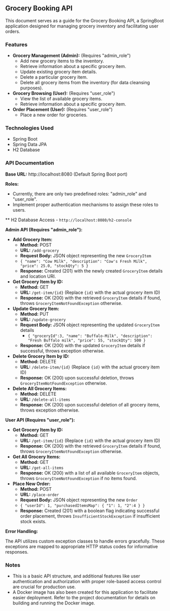 ## Grocery Booking API

This document serves as a guide for the Grocery Booking API, a SpringBoot application designed for managing grocery inventory and facilitating user orders.

### Features

* **Grocery Management (Admin):** (Requires "admin_role")
    * Add new grocery items to the inventory.
    * Retrieve information about a specific grocery item.
    * Update existing grocery item details.
    * Delete a particular grocery item.
    * Delete all grocery items from the inventory (for data cleansing purposes).
* **Grocery Browsing (User):** (Requires "user_role")
    * View the list of available grocery items.
    * Retrieve information about a specific grocery item.
* **Order Placement (User):** (Requires "user_role")
    * Place a new order for groceries. 

### Technologies Used

* Spring Boot
* Spring Data JPA
* H2 Database

### API Documentation

**Base URL:** http://localhost:8080 (Default Spring Boot port)

**Roles:**

* Currently, there are only two predefined roles: "admin_role" and "user_role". 
* Implement proper authentication mechanisms to assign these roles to users.

** H2 Database Access - `http://localhost:8080/h2-console`

**Admin API (Requires "admin_role"):**

* **Add Grocery Item:**
    * **Method:** POST
    * **URL:** `/add-grocery`
    * **Request Body:** JSON object representing the new `GroceryItem`
    * `{
    "name": "Cow Milk",
    "description": "Cow's Fresh Milk",
    "price": 25.0,
    "stockQty": 5
      }`
    * **Response:** Created (201) with the newly created `GroceryItem` details and location URI.
* **Get Grocery Item by ID:**
    * **Method:** GET
    * **URL:** `/get-item/{id}` (Replace `{id}` with the actual grocery item ID)
    * **Response:** OK (200) with the retrieved `GroceryItem` details if found, throws `GroceryItemNotFoundException` otherwise.
* **Update Grocery Item:**
    * **Method:** PUT
    * **URL:** `/update-grocery`
    * **Request Body:** JSON object representing the updated `GroceryItem` details
      * `{
      "groceryId":3,
    "name": "Buffalo-Milk",
    "description": "Fresh Buffalo milk",
    "price": 55,
    "stockQty": 500
    }`
    * **Response:** OK (200) with the updated `GroceryItem` details if successful, throws exception otherwise.
* **Delete Grocery Item by ID:**
    * **Method:** DELETE
    * **URL:** `/delete-item/{id}` (Replace `{id}` with the actual grocery item ID)
    * **Response:** OK (200) upon successful deletion, throws `GroceryItemNotFoundException` otherwise.
* **Delete All Grocery Items:**
    * **Method:** DELETE
    * **URL:** `/delete-all-items`
    * **Response:** OK (200) upon successful deletion of all grocery items, throws exception otherwise.

**User API (Requires "user_role"):**

* **Get Grocery Item by ID:**
    * **Method:** GET
    * **URL:** `/get-item/{id}` (Replace `{id}` with the actual grocery item ID)
    * **Response:** OK (200) with the retrieved `GroceryItem` details if found, throws `GroceryItemNotFoundException` otherwise.
* **Get All Grocery Items:**
    * **Method:** GET
    * **URL:** `/get-all-items`
    * **Response:** OK (200) with a list of all available `GroceryItem` objects, throws `GroceryItemNotFoundException` if no items found.
* **Place New Order:**
    * **Method:** POST
    * **URL:** `/place-order`
    * **Request Body:** JSON object representing the new `Order`
    * `{
  "userId": 1,
  "purchasedItemsMap": {
    "1": 1,
    "2":4
  }
}
`
    * **Response:** Created (201) with a boolean flag indicating successful order placement, throws `InsufficientStockException` if insufficient stock exists.

**Error Handling:**

The API utilizes custom exception classes to handle errors gracefully. These exceptions are mapped to appropriate HTTP status codes for informative responses.

### Notes

* This is a basic API structure, and additional features like user authentication and authorization with proper role-based access control are crucial for production use.
* A Docker image has also been created for this application to facilitate easier deployment. Refer to the project documentation for details on building and running the Docker image.

